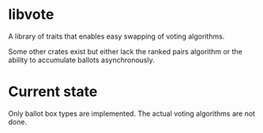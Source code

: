 # libvote

A library of traits that enables easy swapping of voting algorithms.

Some other crates exist but either lack the ranked pairs algorithm or the ability to accumulate ballots asynchronously.

# Current state

Only ballot box types are implemented. The actual voting algorithms are not done.
